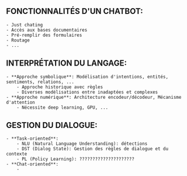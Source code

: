 ## FONCTIONNALITÉS D'UN CHATBOT:
	- Just chating
	- Accès aux bases documentaires
	- Pré-remplir des formulaires
	- Routage
	- ...
	
## INTERPRÉTATION DU LANGAGE:
	- **Approche symbolique**: Modélisation d'intentions, entités, sentiments, relations, ...
		- Approche historique avec règles
		- Diverses modélisations entre inadaptées et complexes
	- **Approche numérique**: Architecture encodeur/décodeur, Mécanisme d'attention
		- Nécessite deep learning, GPU, ...

## GESTION DU DIALOGUE:
	- **Task-oriented**:
		- NLU (Natural Language Understanding): détections
		- DST (Dialog State): Gestion des règles de dialogue et du contexte
		- PL (Policy Learning): ?????????????????????
	- **Chat-oriented**:
		-